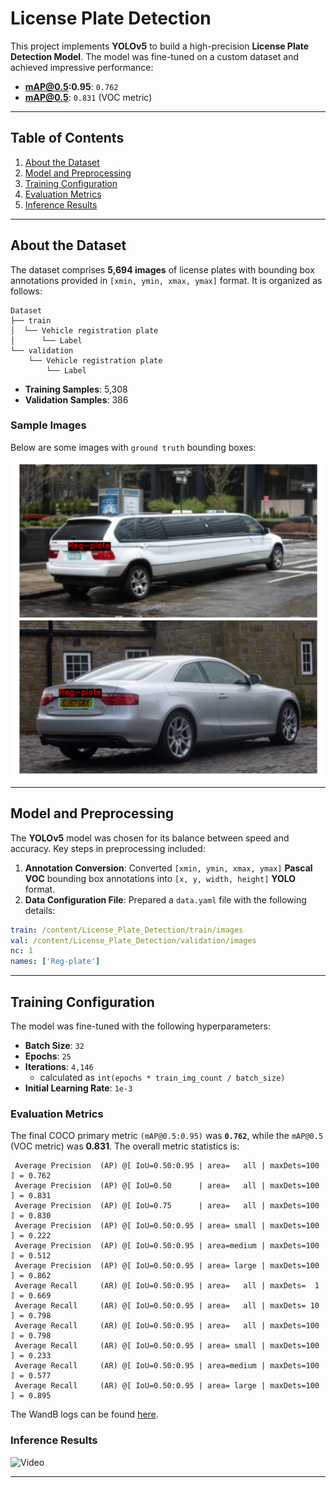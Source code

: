 # License Plate Detection

This project implements **YOLOv5** to build a high-precision **License Plate Detection Model**. The model was fine-tuned on a custom dataset and achieved impressive performance:

- **mAP@0.5:0.95**: `0.762`  
- **mAP@0.5**: `0.831` (VOC metric)

---

## Table of Contents

1. [About the Dataset](#about-the-dataset)  
2. [Model and Preprocessing](#model-and-preprocessing)  
3. [Training Configuration](#training-configuration)  
4. [Evaluation Metrics](#evaluation-metrics)  
5. [Inference Results](#inference-results)  

---

## About the Dataset

The dataset comprises **5,694 images** of license plates with bounding box annotations provided in `[xmin, ymin, xmax, ymax]` format. It is organized as follows:

```
Dataset
├── train
│  └── Vehicle registration plate
│      └── Label
└── validation
    └── Vehicle registration plate
        └── Label
```


- **Training Samples**: 5,308  
- **Validation Samples**: 386  

### Sample Images

Below are some images with `ground truth` bounding boxes:  

![Dataset Samples](visuals/image.png)

---

## Model and Preprocessing

The **YOLOv5** model was chosen for its balance between speed and accuracy. Key steps in preprocessing included:

1. **Annotation Conversion**: Converted `[xmin, ymin, xmax, ymax]` **Pascal VOC** bounding box annotations into `[x, y, width, height]` **YOLO** format.  
2. **Data Configuration File**: Prepared a `data.yaml` file with the following details:

```yaml
train: /content/License_Plate_Detection/train/images
val: /content/License_Plate_Detection/validation/images
nc: 1
names: ['Reg-plate']
```
---

## Training Configuration

The model was fine-tuned with the following hyperparameters:

- **Batch Size**: `32`
- **Epochs**: `25`
- **Iterations**: `4,146`
    - calculated as `int(epochs * train_img_count / batch_size)`
- **Initial Learning Rate**: `1e-3`

  

### Evaluation Metrics

The final COCO primary metric `(mAP@0.5:0.95)` was **`0.762`**, while the `mAP@0.5` (VOC metric) was **0.831**. The overall metric statistics is:

```
 Average Precision  (AP) @[ IoU=0.50:0.95 | area=   all | maxDets=100 ] = 0.762
 Average Precision  (AP) @[ IoU=0.50      | area=   all | maxDets=100 ] = 0.831
 Average Precision  (AP) @[ IoU=0.75      | area=   all | maxDets=100 ] = 0.830
 Average Precision  (AP) @[ IoU=0.50:0.95 | area= small | maxDets=100 ] = 0.222
 Average Precision  (AP) @[ IoU=0.50:0.95 | area=medium | maxDets=100 ] = 0.512
 Average Precision  (AP) @[ IoU=0.50:0.95 | area= large | maxDets=100 ] = 0.862
 Average Recall     (AR) @[ IoU=0.50:0.95 | area=   all | maxDets=  1 ] = 0.669
 Average Recall     (AR) @[ IoU=0.50:0.95 | area=   all | maxDets= 10 ] = 0.798
 Average Recall     (AR) @[ IoU=0.50:0.95 | area=   all | maxDets=100 ] = 0.798
 Average Recall     (AR) @[ IoU=0.50:0.95 | area= small | maxDets=100 ] = 0.233
 Average Recall     (AR) @[ IoU=0.50:0.95 | area=medium | maxDets=100 ] = 0.577
 Average Recall     (AR) @[ IoU=0.50:0.95 | area= large | maxDets=100 ] = 0.895
```



The WandB logs can be found [here](https://wandb.ai/furqansa344-na/opencv_od_project/reports/License-Plate-Detection--Vmlldzo5MjA5NDcx?accessToken=axc7exli81c4oe8ykmppbw6hpz3k95bzn7w9ir8g7tepvi1vvghhokhdoo9d53le).


### Inference Results

![Video](visuals/video.gif)




---
